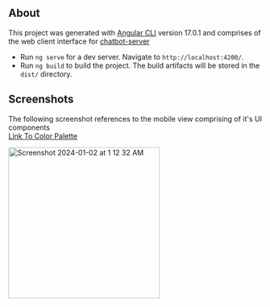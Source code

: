 ## About

This project was generated with [Angular CLI](https://github.com/angular/angular-cli) version 17.0.1 and comprises of the web client interface for [chatbot-server](https://github.com/Conrad-X/chatbot-server)
- Run `ng serve` for a dev server. Navigate to `http://localhost:4200/`.
- Run `ng build` to build the project. The build artifacts will be stored in the `dist/` directory.

## Screenshots

The following screenshot references to the mobile view comprising of it's UI components <br/>
[Link To Color Palette](https://colorhunt.co/palette/ecf4d69ad0c22d9596265073)

<img width="300" alt="Screenshot 2024-01-02 at 1 12 32 AM" src="https://github.com/Conrad-X/chatbot-web/assets/6302514/486a402c-8560-433d-ac9b-360c41649917">


